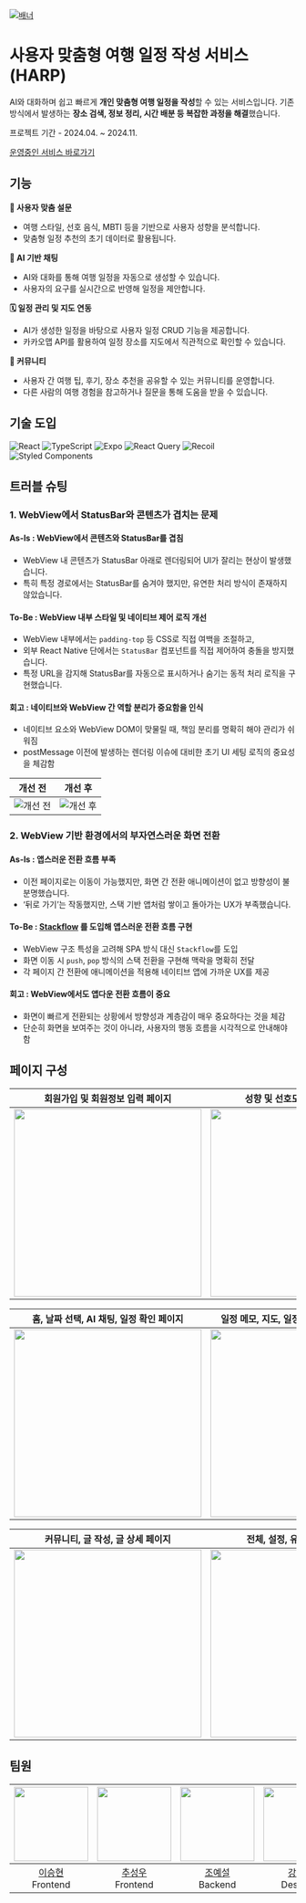 [![배너](https://i.postimg.cc/NMQzB54c/image.png)](https://postimg.cc/JydqQ7v6)

# 사용자 맞춤형 여행 일정 작성 서비스 (HARP)
AI와 대화하며 쉽고 빠르게 **개인 맞춤형 여행 일정을 작성**할 수 있는 서비스입니다.
기존 방식에서 발생하는 **장소 검색, 정보 정리, 시간 배분 등 복잡한 과정을 해결**했습니다.

프로젝트 기간 - 2024.04. ~ 2024.11.

[운영중인 서비스 바로가기](https://harp-frontend.netlify.app/auth)

## 기능
**🧠 사용자 맞춤 설문**

* 여행 스타일, 선호 음식, MBTI 등을 기반으로 사용자 성향을 분석합니다.
* 맞춤형 일정 추천의 초기 데이터로 활용됩니다.

**💬 AI 기반 채팅**

* AI와 대화를 통해 여행 일정을 자동으로 생성할 수 있습니다.
* 사용자의 요구를 실시간으로 반영해 일정을 제안합니다.

**🗓 일정 관리 및 지도 연동**

* AI가 생성한 일정을 바탕으로 사용자 일정 CRUD 기능을 제공합니다.
* 카카오맵 API를 활용하여 일정 장소를 지도에서 직관적으로 확인할 수 있습니다.

**👥 커뮤니티**

* 사용자 간 여행 팁, 후기, 장소 추천을 공유할 수 있는 커뮤니티를 운영합니다.
* 다른 사람의 여행 경험을 참고하거나 질문을 통해 도움을 받을 수 있습니다.


## 기술 도입

![React](https://img.shields.io/badge/React-18-61DAFB?style=flat-square&logo=react&logoColor=black)
![TypeScript](https://img.shields.io/badge/TypeScript-5.3-3178C6?style=flat-square&logo=typescript&logoColor=white)
![Expo](https://img.shields.io/badge/Expo-WebView-000020?style=flat-square&logo=expo&logoColor=white)
![React Query](https://img.shields.io/badge/React_Query-TanStack-FF4154?style=flat-square&logo=reactquery&logoColor=white)
![Recoil](https://img.shields.io/badge/Recoil-State_Management-3578E5?style=flat-square&logo=recoil&logoColor=white)
![Styled Components](https://img.shields.io/badge/Styled_Components-CSS_in_JS-DB7093?style=flat-square&logo=styled-components&logoColor=white)

## 트러블 슈팅
### 1. WebView에서 StatusBar와 콘텐츠가 겹치는 문제

#### As-Is : WebView에서 콘텐츠와 StatusBar를 겹침

* WebView 내 콘텐츠가 StatusBar 아래로 렌더링되어 UI가 잘리는 현상이 발생했습니다.
* 특히 특정 경로에서는 StatusBar를 숨겨야 했지만, 유연한 처리 방식이 존재하지 않았습니다.

#### To-Be : WebView 내부 스타일 및 네이티브 제어 로직 개선

* WebView 내부에서는 `padding-top` 등 CSS로 직접 여백을 조절하고,
* 외부 React Native 단에서는 `StatusBar` 컴포넌트를 직접 제어하여 충돌을 방지했습니다.
* 특정 URL을 감지해 StatusBar를 자동으로 표시하거나 숨기는 동적 처리 로직을 구현했습니다.

#### 회고 : 네이티브와 WebView 간 역할 분리가 중요함을 인식

* 네이티브 요소와 WebView DOM이 맞물릴 때, 책임 분리를 명확히 해야 관리가 쉬워짐
* postMessage 이전에 발생하는 렌더링 이슈에 대비한 초기 UI 세팅 로직의 중요성을 체감함

|                             개선 전                            |                            개선 후                            |
| :---------------------------------------------------------: | :--------------------------------------------------------: |
| ![개선 전](https://i.postimg.cc/Fz3pSvGZ/before.png) | ![개선 후](https://i.postimg.cc/Pfw29bhw/after.png) |

### 2. WebView 기반 환경에서의 부자연스러운 화면 전환

#### As-Is : 앱스러운 전환 흐름 부족

* 이전 페이지로는 이동이 가능했지만, 화면 간 전환 애니메이션이 없고 방향성이 불분명했습니다.
* ‘뒤로 가기’는 작동했지만, 스택 기반 앱처럼 쌓이고 돌아가는 UX가 부족했습니다.

#### To-Be : [**Stackflow**](https://stackflow.dev) 를 도입해 앱스러운 전환 흐름 구현

* WebView 구조 특성을 고려해 SPA 방식 대신 `Stackflow`를 도입
* 화면 이동 시 `push`, `pop` 방식의 스택 전환을 구현해 맥락을 명확히 전달
* 각 페이지 간 전환에 애니메이션을 적용해 네이티브 앱에 가까운 UX를 제공

#### 회고 : WebView에서도 앱다운 전환 흐름이 중요

* 화면이 빠르게 전환되는 상황에서 방향성과 계층감이 매우 중요하다는 것을 체감
* 단순히 화면을 보여주는 것이 아니라, 사용자의 행동 흐름을 시각적으로 안내해야 함

## 페이지 구성

|                               회원가입 및 회원정보 입력 페이지                              |                               성향 및 선호도 설문조사 페이지                              |
| :---------------------------------------------------------------: | :---------------------------------------------------------------: |
| <img width="329" src="https://i.postimg.cc/YSxw6cDt/harp-1.png"/> | <img width="329" src="https://i.postimg.cc/50NWpPDL/harp-2.png"/> |

|                           홈, 날짜 선택, AI 채팅, 일정 확인 페이지                                |                             일정 메모, 지도, 일정 추가, 일정 수정 페이지                             |
| :---------------------------------------------------------------: | :---------------------------------------------------------------: |
| <img width="329" src="https://i.postimg.cc/mkKxLTky/harp-3.png"/> | <img width="329" src="https://i.postimg.cc/Tw7MsVXS/harp-4.png"/> |

|                              커뮤니티, 글 작성, 글 상세 페이지                              |                            전체, 설정, 유저 프로필 페이지                            |
| :---------------------------------------------------------------: | :---------------------------------------------------------------: |
| <img width="329" src="https://i.postimg.cc/qqNVHNJ7/harp-5.png"/> | <img width="329" src="https://i.postimg.cc/XNP6ckLB/harp-6.png"/> |

## 팀원
| <img src="https://avatars.githubusercontent.com/u/82251632?v=4" width="130"/> | <img src="https://avatars.githubusercontent.com/u/126847458?v=4" width="130"/> | <img src="https://avatars.githubusercontent.com/u/128370710?v=4" width="130"/> | <img src="https://avatars.githubusercontent.com/u/122879868?v=4" width="130"/> |
| :---------------------------------------------------------------------------: | :----------------------------------------------------------------------------: | :----------------------------------------------------------------------------: | :----------------------------------------------------------------------------: |
|                [이승현](https://github.com/jamkris) <br/> Frontend               |              [추성우](https://github.com/chooseongwoo) <br/> Frontend             |                [조예설](https://github.com/choyeseol) <br/> Backend               |              [강민지](https://github.com/rkdalswl718) <br/> Designer             |
